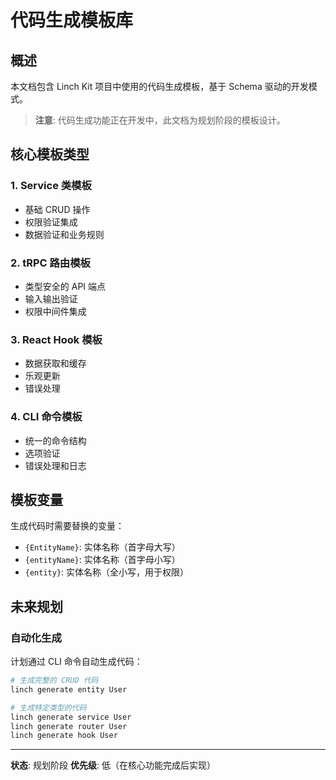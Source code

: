 # 代码生成模板库

## 概述

本文档包含 Linch Kit 项目中使用的代码生成模板，基于 Schema 驱动的开发模式。

> **注意**: 代码生成功能正在开发中，此文档为规划阶段的模板设计。

## 核心模板类型

### 1. Service 类模板
- 基础 CRUD 操作
- 权限验证集成
- 数据验证和业务规则

### 2. tRPC 路由模板
- 类型安全的 API 端点
- 输入输出验证
- 权限中间件集成

### 3. React Hook 模板
- 数据获取和缓存
- 乐观更新
- 错误处理

### 4. CLI 命令模板
- 统一的命令结构
- 选项验证
- 错误处理和日志

## 模板变量

生成代码时需要替换的变量：
- `{EntityName}`: 实体名称（首字母大写）
- `{entityName}`: 实体名称（首字母小写）
- `{entity}`: 实体名称（全小写，用于权限）

## 未来规划

### 自动化生成
计划通过 CLI 命令自动生成代码：

```bash
# 生成完整的 CRUD 代码
linch generate entity User

# 生成特定类型的代码
linch generate service User
linch generate router User
linch generate hook User
```

---

**状态**: 规划阶段
**优先级**: 低（在核心功能完成后实现）
